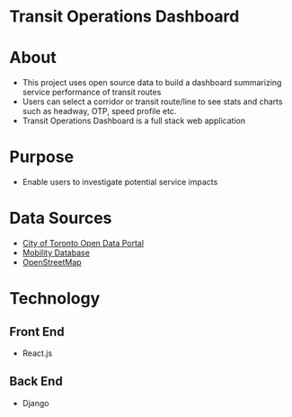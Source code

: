 # Transit Operations Dashboard

# About
- This project uses open source data to build a dashboard summarizing service performance of transit routes
- Users can select a corridor or transit route/line to see stats and charts such as headway, OTP, speed profile etc.
- Transit Operations Dashboard is a full stack web application

# Purpose
- Enable users to investigate potential service impacts

# Data Sources
- [City of Toronto Open Data Portal](https://open.toronto.ca/)
- [Mobility Database](https://mobilitydatabase.org/)
- [OpenStreetMap](https://www.openstreetmap.org/about)

# Technology
## Front End
- React.js

## Back End
- Django
